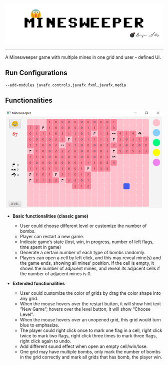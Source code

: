 <p align="center"><img src ="images/minesweeper.png" width = "600px"></p>

---

A Minesweeper game with multiple mines in one grid and user - defined UI.  

## Run Configurations  
```
--add-modules javafx.controls,javafx.fxml,javafx.media
```

## Functionalities  
<p align="center"><img src ="images/demo.png" width = "500px"></p>

* **Basic functionalities (classic game)**  
  *	User could choose different level or customize the number of bombs.  
  * Player can restart a new game.  
  * Indicate game’s state (lost, win, in progress, number of left flags, time spent in game)  
  * Generate a certain number of each type of bombs randomly.  
  * Players can open a cell by left click, and this may reveal mine(s) and the game ends, showing all mines’ position. If the cell is empty, it shows the number of adjacent mines, and reveal its adjacent cells if the number of adjacent mines is 0. 

* **Extended functionalities**  
  * User could customize the color of grids by drag the color shape into any grid.  
  * When the mouse hovers over the restart button, it will show hint text “New Game”; hovers over the level button, it will show “Choose Level”.  
  * When the mouse hovers over an unopened grid, this grid would turn blue to emphasize.  
  * The player could right click once to mark one flag in a cell, right click twice to mark two flags, right click three times to mark three flags, right click again to undo.
  * Add different sound effect when open an empty cell/win/lose.  
  * One grid may have multiple bombs, only mark the number of bombs in the grid correctly and mark all grids that has bomb, the player win.  


